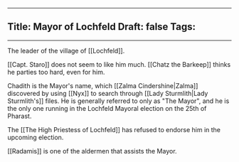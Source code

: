 
---
Title: Mayor of Lochfeld
Draft: false
Tags:
  - 
---

The leader of the village of [[Lochfeld]]. 

[[Capt. Staro]] does not seem to like him much. [[Chatz the Barkeep]] thinks he parties too hard, even for him.

Chadith is the Mayor's name, which [[Zalma Cindershine|Zalma]] discovered by using [[Nyx]] to search through [[Lady Sturmlith|Lady Sturmlith's]] files. He is generally referred to only as "The Mayor", and he is the only one running in the Lochfeld Mayoral election on the 25th of Pharast. 

The [[The High Priestess of Lochfeld]] has refused to endorse him in the upcoming election. 

[[Radamis]] is one of the aldermen that assists the Mayor. 